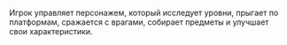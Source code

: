 Игрок управляет персонажем, который исследует уровни, прыгает по платформам, сражается с врагами, собирает предметы и улучшает свои характеристики.
